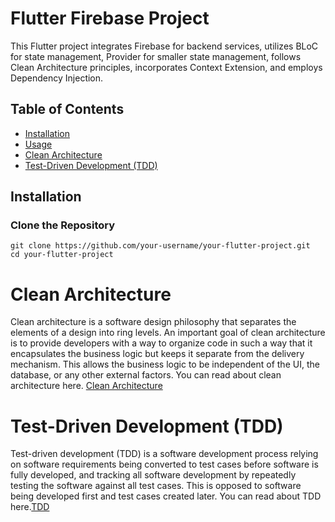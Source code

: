 # Flutter Firebase Project

This Flutter project integrates Firebase for backend services, utilizes BLoC for state management, Provider for smaller state management, follows Clean Architecture principles, incorporates Context Extension, and employs Dependency Injection.

## Table of Contents

- [Installation](#installation)
- [Usage](#usage)
- [Clean Architecture](#clean-architecture)
- [Test-Driven Development (TDD)](#test-driven-development-tdd)

## Installation

### Clone the Repository

```
git clone https://github.com/your-username/your-flutter-project.git
cd your-flutter-project
```

# Clean Architecture

Clean architecture is a software design philosophy that separates the elements of a design into ring levels. An important goal of clean architecture is to provide developers with a way to organize code in such a way that it encapsulates the business logic but keeps it separate from the delivery mechanism. This allows the business logic to be independent of the UI, the database, or any other external factors.
You can read about clean architecture here.
[Clean Architecture](https://blog.cleancoder.com/uncle-bob/2012/08/13/the-clean-architecture.html)

# Test-Driven Development (TDD)

Test-driven development (TDD) is a software development process relying on software requirements being converted to test cases before software is fully developed, and tracking all software development by repeatedly testing the software against all test cases. This is opposed to software being developed first and test cases created later. You can read about TDD here.[TDD](https://en.wikipedia.org/wiki/Test-driven_development)

